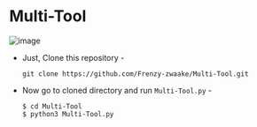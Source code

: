 # Multi-Tool
![image](https://github.com/Frenzy-zwaake/Multi-Tool/assets/130915230/1aaac67e-7d1a-48a7-a156-f036c006e149)

- Just, Clone this repository -
  ```
  git clone https://github.com/Frenzy-zwaake/Multi-Tool.git
  ```

- Now go to cloned directory and run `Multi-Tool.py` -
  ```
  $ cd Multi-Tool
  $ python3 Multi-Tool.py
  ```
